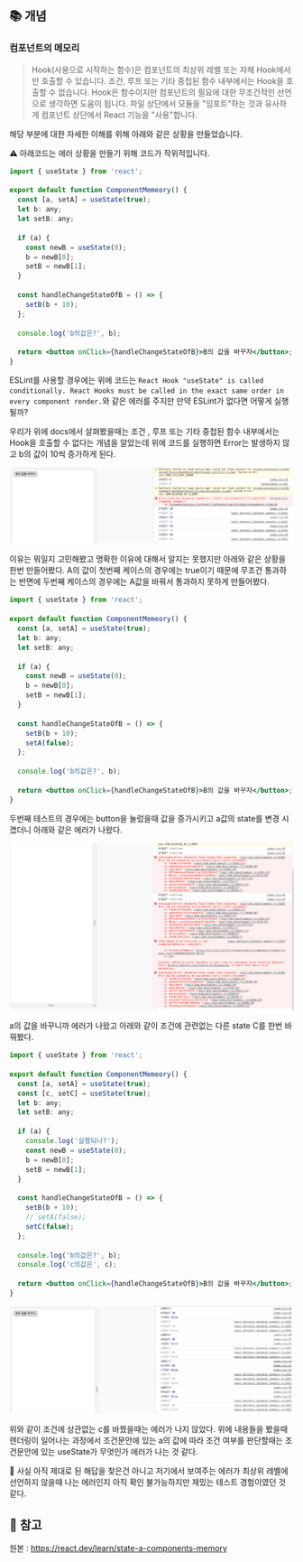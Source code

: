## 📚 개념

### 컴포넌트의 메모리
>Hook(사용으로 시작하는 함수)은 컴포넌트의 최상위 레벨 또는 자체 Hook에서만 호출할 수 있습니다. 조건, 루프 또는 기타 중첩된 함수 내부에서는 Hook을 호출할 수 없습니다. Hook은 함수이지만 컴포넌트의 필요에 대한 무조건적인 선언으로 생각하면 도움이 됩니다. 파일 상단에서 모듈을 "임포트"하는 것과 유사하게 컴포넌트 상단에서 React 기능을 "사용"합니다.

해당 부분에 대한 자세한 이해를 위해 아래와 같은 상황을 만들었습니다. 

⚠️ 아래코드는 에러 상황을 만들기 위해 코드가 작위적입니다.

```jsx
import { useState } from 'react';

export default function ComponentMemeory() {
  const [a, setA] = useState(true);
  let b: any;
  let setB: any;

  if (a) {
    const newB = useState(0);
    b = newB[0];
    setB = newB[1];
  }

  const handleChangeStateOfB = () => {
    setB(b + 10);
  };

  console.log('b의값은?', b);

  return <button onClick={handleChangeStateOfB}>B의 값을 바꾸자</button>;
}
```


ESLint를 사용할 경우에는 위에 코드는 `React Hook "useState" is called conditionally. React Hooks must be called in the exact same order in every component render.`와 같은 에러를 주지만 만약 ESLint가 없다면 어떻게 실행될까? 

우리가 위에 docs에서 살펴봤을때는 조건 , 루프 또는 기타 중첩된 함수 내부에서는 Hook을 호출할 수 없다는 개념을 알았는데 위에 코드를 실행하면 Error는 발생하지 않고 b의 값이 10씩 증가하게 된다.

<img src='/public/assets/a-components-memory/state-component.png' />

이유는 뭐일지 고민해봤고 명확한 이유에 대해서 알지는 못했지만 아래와 같은 상황을 한번 만들어봤다. A의 값이 첫번째 케이스의 경우에는 true이기 때문에 무조건 통과하는 반면에 두번째 케이스의 경우에는 A값을 바꿔서 통과하지 못하게 만들어봤다.

```jsx
import { useState } from 'react';

export default function ComponentMemeory() {
  const [a, setA] = useState(true);
  let b: any;
  let setB: any;

  if (a) {
    const newB = useState(0);
    b = newB[0];
    setB = newB[1];
  }

  const handleChangeStateOfB = () => {
    setB(b + 10);
    setA(false);
  };

  console.log('b의값은?', b);

  return <button onClick={handleChangeStateOfB}>B의 값을 바꾸자</button>;
}
```

두번째 테스트의 경우에는 button을 눌렀을때 값을 증가시키고 a값의 state를 변경 시켰더니 아래와 같은 에러가 나왔다.

<img src='/public/assets/a-components-memory/state-component2.png' />

a의 값을 바꾸니까 에러가 나왔고 아래와 같이 조건에 관련없는 다른 state C를 한번 바꿔봤다.

```jsx
import { useState } from 'react';

export default function ComponentMemeory() {
  const [a, setA] = useState(true);
  const [c, setC] = useState(true);
  let b: any;
  let setB: any;

  if (a) {
    console.log('실행되나?');
    const newB = useState(0);
    b = newB[0];
    setB = newB[1];
  }

  const handleChangeStateOfB = () => {
    setB(b + 10);
    // setA(false);
    setC(false);
  };

  console.log('b의값은?', b);
  console.log('c의값은', c);

  return <button onClick={handleChangeStateOfB}>B의 값을 바꾸자</button>;
}
```

<img src='/public/assets/a-components-memory/state-component3.png' />

위와 같이 조건에 상관없는 c를 바꿨을때는 에러가 나지 않았다. 위에 내용들을 봤을때 렌더링이 일어나는 과정에서 조건문안에 있는 a의 값에 따라 조건 여부를 판단할때는 조건문안에 있는 useState가 무엇인가 에러가 나는 것 같다. 

💬 사실 아직 제대로 된 해답을 찾은건 아니고 저기에서 보여주는 에러가 최상위 레벨에 선언하지 않을때 나는 에러인지 아직 확인 불가능하지만 재밌는 테스트 경험이였던 것 같다.


## 📌 참고 
원본 : https://react.dev/learn/state-a-components-memory
